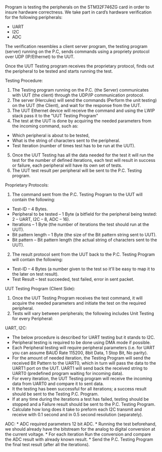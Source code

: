 Program is testing the peripherals on the STM32F746ZG card in order to insure hardware correctness.
We take part in card’s hardware verification for
the following peripherals:
* UART
* I2C
* ADC

The verification resembles a client server program, the testing program
(server) running on the P.C, sends commands using a propriety protocol
over UDP (IP/Ethernet) to the UUT.

Once the UUT Testing program receives the proprietary protocol, finds
out the peripheral to be tested and starts running the test.

Testing Procedure:
  1. The Testing program running on the P.C. (the Server) communicates
with UUT (the client) through the UDP/IP communication protocol.
  2. The server (Hercules) will send the commands (Perform the unit testing) on the
UUT (the Client), and wait for the response from the UUT.
  3. The UUT Ethernet device will receive the command and using the
LWIP stack pass it to the "UUT Testing Program"
  4. The test at the UUT is done by acquiring the needed parameters from
the incoming command, such as:
   * Which peripheral is about to be tested,
   * What is the string of characters sent to the peripheral.
   * Test Iteration (number of times test has to be run at the UUT).
  5. Once the UUT Testing has all the data needed for the test it will run
the test for the number of defined iterations, each test will result in
success or failure, each peripheral will have its own set of tests.
  6. The UUT test result per peripheral will be sent to the P.C. Testing
program.

Proprietary Protocols:
1. The command sent from the P.C. Testing Program to the UUT will
contain the following:
  * Test-ID – 4 Bytes.
  * Peripheral to be tested – 1 Byte (a bitfield for the peripheral
being tested: 2 – UART, I2C – 8, ADC – 16).
  * Iterations – 1 Byte (the number of iterations the test should run
at the UUT).
  * Bit pattern length – 1 Byte (the size of the Bit pattern string
sent to UUT).
  * Bit pattern – Bit pattern length (the actual string of characters
sent to the UUT).
2. The result protocol sent from the UUT back to the P.C. Testing
Program will contain the following:
  * Test-ID – 4 Bytes (a number given to the test so it'll be easy to
map it to the later on test result).
  * Test Result – test succeeded, test failed, error in sent packet.


UUT Testing Program (Client Side):
1. Once the UUT Testing Program receives the test command, it will
acquire the needed parameters and initiate the test on the required
peripheral.
2. Tests will vary between peripherals; the following includes Unit Testing for every Peripheral:

UART, I2C:
* The below procedure is described for UART testing but it
stands to I2C.
* Peripheral testing is required to be done using DMA
mode if possible.
* Each Peripheral testing will require peripheral
parameters (i.e. for UART you can assume BAUD
Rate 115200, 8bit Data, 1 Stop Bit, No parity).
* For the amount of needed iteration, the Testing Program
will send the received Bit Pattern to the UART0, which
in turn will pass the data to the UART1 port on the UUT.
UART1 will send back the received string to UART0
(predefined program waiting for incoming data).
* For every iteration, the UUT Testing program will
receive the incoming data from UART0 and compare it to
sent data.
* It the testing has been successful for all iterations; a
success result should be sent to the Testing P.C. Program.
* If at any time during the iterations a test has failed,
testing should be stopped and a Failure result should be
sent to the P.C. Testing Program.
* Calculate how long does it take to preform each I2C
transmit and receive with 0.1 second and in 0.5 second
resolution (separately).

ADC:
    * ADC required parameters 12 bit ADC.
    * Running the test beforehand, we should already have the
bitstream for the analog to digital conversion at the
current voltage.
    * For each iteration Run the conversion and compare the
ADC result with already known result.
    * Send the P.C. Testing Program the final test result (after
all the iterations).



